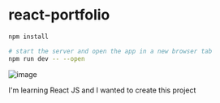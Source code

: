 # react-portfolio

```bash
npm install 

# start the server and open the app in a new browser tab
npm run dev -- --open
```

![image](https://github.com/boranity/react-portfolio/assets/107348321/aac9e40e-4c7a-4217-935c-17692c801512)

I'm learning React JS and I wanted to create this project
